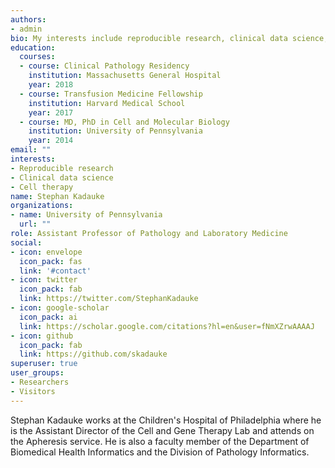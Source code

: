 ```yaml
---
authors:
- admin
bio: My interests include reproducible research, clinical data science, and cell therapy.
education:
  courses:
  - course: Clinical Pathology Residency
    institution: Massachusetts General Hospital
    year: 2018
  - course: Transfusion Medicine Fellowship
    institution: Harvard Medical School
    year: 2017
  - course: MD, PhD in Cell and Molecular Biology
    institution: University of Pennsylvania
    year: 2014
email: ""
interests:
- Reproducible research
- Clinical data science
- Cell therapy
name: Stephan Kadauke
organizations:
- name: University of Pennsylvania
  url: ""
role: Assistant Professor of Pathology and Laboratory Medicine
social:
- icon: envelope
  icon_pack: fas
  link: '#contact'
- icon: twitter
  icon_pack: fab
  link: https://twitter.com/StephanKadauke
- icon: google-scholar
  icon_pack: ai
  link: https://scholar.google.com/citations?hl=en&user=fNmXZrwAAAAJ
- icon: github
  icon_pack: fab
  link: https://github.com/skadauke
superuser: true
user_groups:
- Researchers
- Visitors
---
```


Stephan Kadauke works at the Children's Hospital of Philadelphia where he is the Assistant Director of the Cell and Gene Therapy Lab and attends on the Apheresis service. He is also a faculty member of the Department of Biomedical Health Informatics and the Division of Pathology Informatics. 
